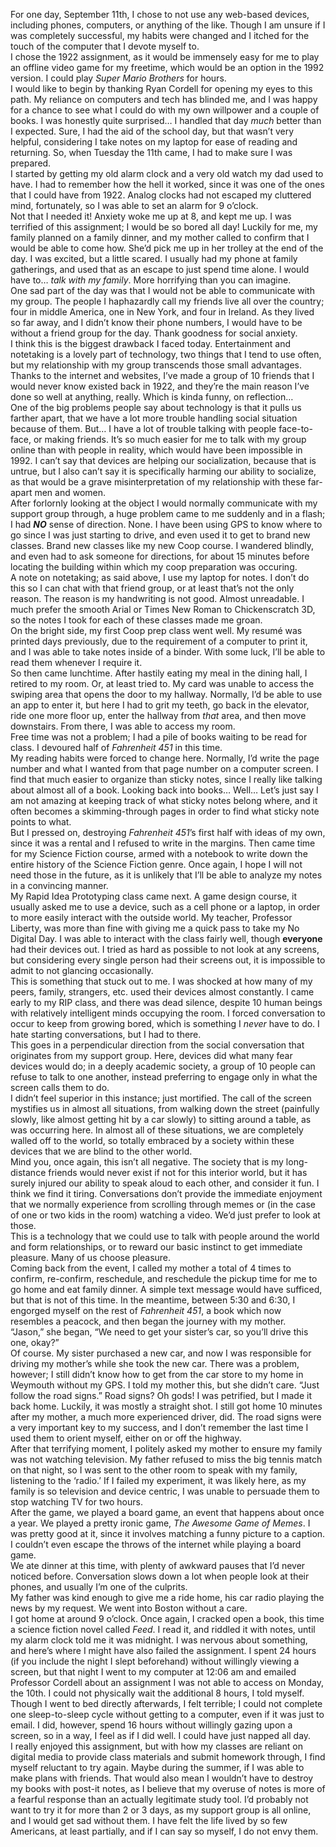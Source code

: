 For one day, September 11th, I chose to not use any web-based devices, including phones, computers, or anything of the like. Though I am unsure if I was completely successful, my habits were changed and I itched for the touch of the computer that I devote myself to.  
I chose the 1922 assignment, as it would be immensely easy for me to play an offline video game for my freetime, which would be an option in the 1992 version. I could play *Super Mario Brothers* for hours.  
I would like to begin by thanking Ryan Cordell for opening my eyes to this path. My reliance on computers and tech has blinded me, and I was happy for a chance to see what I could do with my own willpower and a couple of books. I was honestly quite surprised… I handled that day *much* better than I expected. Sure, I had the aid of the school day, but that wasn’t very helpful, considering I take notes on my laptop for ease of reading and returning. So, when Tuesday the 11th came, I had to make sure I was prepared.  
I started by getting my old alarm clock and a very old watch my dad used to have. I had to remember how the hell it worked, since it was one of the ones that I could have from 1922. Analog clocks had not escaped my cluttered mind, fortunately, so I was able to set an alarm for 9 o’clock.   
Not that I needed it! Anxiety woke me up at 8, and kept me up. I was terrified of this assignment; I would be so bored all day! Luckily for me, my family planned on a family dinner, and my mother called to confirm that I would be able to come how. She’d pick me up in her trolley at the end of the day. I was excited, but a little scared. I usually had my phone at family gatherings, and used that as an escape to just spend time alone. I would have to… *talk with my family*. More horrifying than you can imagine.  
One sad part of the day was that I would not be able to communicate with my group. The people I haphazardly call my friends live all over the country; four in middle America, one in New York, and four in Ireland. As they lived so far away, and I didn’t know their phone numbers, I would have to be without a friend group for the day. Thank goodness for social anxiety.  
I think this is the biggest drawback I faced today. Entertainment and notetaking is a lovely part of technology, two things that I tend to use often, but my relationship with my group transcends those small advantages. Thanks to the internet and websites, I’ve made a group of 10 friends that I would never know existed back in 1922, and they’re the main reason I’ve done so well at anything, really. Which is kinda funny, on reflection…   
One of the big problems people say about technology is that it pulls us farther apart, that we have a lot more trouble handling social situation because of them. But… I have a lot of trouble talking with people face-to-face, or making friends. It’s so much easier for me to talk with my group online than with people in reality, which would have been impossible in 1992. I can’t say that devices are helping our socialization, because that is untrue, but I also can’t say it is specifically harming our ability to socialize, as that would be a grave misinterpretation of my relationship with these far-apart men and women.  
After forlornly looking at the object I would normally communicate with my support group through, a huge problem came to me suddenly and in a flash; I had ***NO*** sense of direction. None. I have been using GPS to know where to go since I was just starting to drive, and even used it to get to brand new classes. Brand new classes like my new Coop course. I wandered blindly, and even had to ask someone for directions, for about 15 minutes before locating the building within which my coop preparation was occuring.  
A note on notetaking; as said above, I use my laptop for notes. I don’t do this so I can chat with that friend group, or at least that’s not the only reason. The reason is my handwriting is not good. Almost unreadable. I much prefer the smooth Arial or Times New Roman to Chickenscratch 3D, so the notes I took for each of these classes made me groan.  
On the bright side, my first Coop prep class went well. My resumé was printed days previously, due to the requirement of a computer to print it, and I was able to take notes inside of a binder. With some luck, I’ll be able to read them whenever I require it.  
So then came lunchtime. After hastily eating my meal in the dining hall, I retired to my room. Or, at least tried to. My card was unable to access the swiping area that opens the door to my hallway. Normally, I’d be able to use an app to enter it, but here I had to grit my teeth, go back in the elevator, ride one more floor up, enter the hallway from *that* area, and then move downstairs. From there, I was able to access my room.  
 Free time was not a problem; I had a pile of books waiting to be read for class. I devoured half of *Fahrenheit 451* in this time.  
My reading habits were forced to change here. Normally, I’d write the page number and what I wanted from that page number on a computer screen. I find that much easier to organize than sticky notes, since I really like talking about almost all of a book. Looking back into books… Well… Let’s just say I am not amazing at keeping track of what sticky notes belong where, and it often becomes a skimming-through pages in order to find what sticky note points to what.  
But I pressed on, destroying *Fahrenheit 451*’s first half with ideas of my own, since it was a rental and I refused to write in the margins. Then came time for my Science Fiction course, armed with a notebook to write down the entire history of the Science Fiction genre. Once again, I hope I will not need those in the future, as it is unlikely that I’ll be able to analyze my notes in a convincing manner.  
My Rapid Idea Prototyping class came next. A game design course, it usually asked me to use a device, such as a cell phone or a laptop, in order to more easily interact with the outside world. My teacher, Professor Liberty, was more than fine with giving me a quick pass to take my No Digital Day. I was able to interact with the class fairly well, though **everyone** had their devices out. I tried as hard as possible to not look at any screens, but considering every single person had their screens out, it is impossible to admit to not glancing occasionally.  
This is something that stuck out to me. I was shocked at how many of my peers, family, strangers, etc. used their devices almost constantly. I came early to my RIP class, and there was dead silence, despite 10 human beings with relatively intelligent minds occupying the room. I forced conversation to occur to keep from growing bored, which is something I *never* have to do. I hate starting conversations, but I had to there.  
This goes in a perpendicular direction from the social conversation that originates from my support group. Here, devices did what many fear devices would do; in a deeply academic society, a group of 10 people can refuse to talk to one another, instead preferring to engage only in what the screen calls them to do.   
I didn’t feel superior in this instance; just mortified. The call of the screen mystifies us in almost all situations, from walking down the street (painfully slowly, like almost getting hit by a car slowly) to sitting around a table, as was occurring here. In almost all of these situations, we are completely walled off to the world, so totally embraced by a society within these devices that we are blind to the other world.  
Mind you, once again, this isn’t all negative. The society that is my long-distance friends would never exist if not for this interior world, but it has surely injured our ability to speak aloud to each other, and consider it fun. I think we find it tiring. Conversations don’t provide the immediate enjoyment that we normally experience from scrolling through memes or (in the case of one or two kids in the room) watching a video. We’d just prefer to look at those.  
This is a technology that we could use to talk with people around the world and form relationships, or to reward our basic instinct to get immediate pleasure. Many of us choose pleasure.  
Coming back from the event, I called my mother a total of 4 times to confirm, re-confirm, reschedule, and reschedule the pickup time for me to go home and eat family dinner. A simple text message would have sufficed, but that is not of this time. In the meantime, between 5:30 and 6:30, I engorged myself on the rest of *Fahrenheit 451*, a book which now resembles a peacock, and then began the journey with my mother.   
“Jason,” she began, “We need to get your sister’s car, so you’ll drive this one, okay?”  
Of course. My sister purchased a new car, and now I was responsible for driving my mother’s while she took the new car. There was a problem, however; I still didn’t know how to get from the car store to my home in Weymouth without my GPS. I told my mother this, but she didn’t care. “Just follow the road signs.” Road signs? Oh gods! I was petrified, but I made it back home. Luckily, it was mostly a straight shot. I still got home 10 minutes after my mother, a much more experienced driver, did. The road signs were a very important key to my success, and I don’t remember the last time I used them to orient myself, either on or off the highway.  
After that terrifying moment, I politely asked my mother to ensure my family was not watching television. My father refused to miss the big tennis match on that night, so I was sent to the other room to speak with my family, listening to the ‘radio.’ If I failed my experiment, it was likely here, as my family is so television and device centric, I was unable to persuade them to stop watching TV for two hours.  
After the game, we played a board game, an event that happens about once a year. We played a pretty ironic game, *The Awesome Game of Memes*. I was pretty good at it, since it involves matching a funny picture to a caption. I couldn’t even escape the throws of the internet while playing a board game.  
We ate dinner at this time, with plenty of awkward pauses that I’d never noticed before. Conversation slows down a lot when people look at their phones, and usually I’m one of the culprits.   
My father was kind enough to give me a ride home, his car radio playing the news by my request. We went into Boston without a care.  
I got home at around 9 o’clock. Once again, I cracked open a book, this time a science fiction novel called *Feed*. I read it, and riddled it with notes, until my alarm clock told me it was midnight. I was nervous about something, and here’s where I might have also failed the assignment. I spent 24 hours (if you include the night I slept beforehand) without willingly viewing a screen, but that night I went to my computer at 12:06 am and emailed Professor Cordell about an assignment I was not able to access on Monday, the 10th. I could not physically wait the additional 8 hours, I told myself. Though I went to bed directly afterwards, I felt terrible; I could not complete one sleep-to-sleep cycle without getting to a computer, even if it was just to email. I did, however, spend 16 hours without willingly gazing upon a screen, so in a way, I feel as if I did well. I could have just napped all day.  
I really enjoyed this assignment, but with how my classes are reliant on digital media to provide class materials and submit homework through, I find myself reluctant to try again. Maybe during the summer, if I was able to make plans with friends. That would also mean I wouldn’t have to destroy my books with post-it notes, as I believe that my overuse of notes is more of a fearful response than an actually legitimate study tool. I’d probably not want to try it for more than 2 or 3 days, as my support group is all online, and I would get sad without them. I have felt the life lived by so few Americans, at least partially, and if I can say so myself, I do not envy them.  

